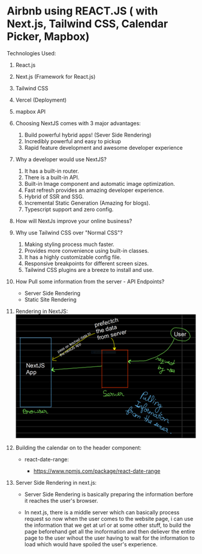 #  Airbnb using REACT.JS ( with Next.js, Tailwind CSS, Calendar Picker, Mapbox)

Technologies Used:

1. React.js
2. Next.js (Framework for React.js)
3. Tailwind CSS
4. Vercel (Deployment)
5. mapbox API

1. Choosing NextJS comes with 3 major advantages:
    
    1. Build powerful hybrid apps! (Sever Side Rendering)
    2. Incredibly powerful and easy to pickup
    3. Rapid feature development and awesome developer experience 

2. Why a developer would use NextJS?
    
    1. It has a built-in router.
    2. There is a built-in API.
    3. Built-in Image component and automatic image optimization.
    4. Fast refresh provides an amazing developer experience.
    5. Hybrid of SSR and SSG.
    6. Incremental Static Generation (Amazing for blogs).
    7. Typescript support and zero config.

3. How will NextJs improve your online business?

4. Why use Tailwind CSS over "Normal CSS"?

    1. Making styling process much faster.
    2. Provides more convenience using built-in classes.
    3. It has a highly customizable config file.
    4. Responsive breakpoints for different screen sizes.
    5. Tailwind CSS plugins are a breeze to install and use.

5. How Pull some information from the server - API Endpoints?
        
    - Server Side Rendering
    - Static Site Rendering

6. Rendering in NextJS:
![](renderingInNextJS.png)

7. Building the calendar on to the header component:

    - react-date-range:
        
        - https://www.npmjs.com/package/react-date-range

8. Server Side Rendering in next.js:

    - Server Side Rendering is basically preparing the information berfore it reaches the user's browser.

    - In next.js, there is a middle server which can basically process request so now when the user comes to the website page, i can use the information that we get at url or at some other stuff, to build the page beforehand get all the inoformation and then deliever the entire page to the user wihout the user having to wait for the information to load which would have spoiled the user's experience.

